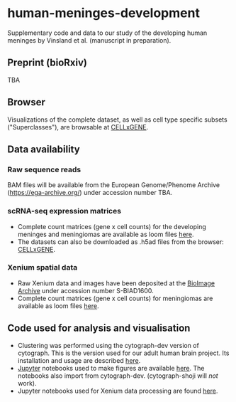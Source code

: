 # human-meninges-development
Supplementary code and data to our study of the developing human meninges by Vinsland et al. (manuscript in preparation).

## Preprint (bioRxiv)

TBA

## Browser

Visualizations of the complete dataset, as well as cell type specific subsets ("Superclasses"), are browsable at [CELLxGENE](https://cellxgene.cziscience.com/collections/7d66d871-091f-4602-9f42-85f86d2853e0).

## Data availability

### Raw sequence reads

BAM files will be available from the European Genome/Phenome Archive (https://ega-archive.org/) under accession number TBA. 

### scRNA-seq expression matrices

- Complete count matrices (gene x cell counts) for the developing meninges and meningiomas are available as loom files [here](loom_files.md).
- The datasets can also be downloaded as .h5ad files from the browser: [CELLxGENE](https://cellxgene.cziscience.com/collections/7d66d871-091f-4602-9f42-85f86d2853e0). 

### Xenium spatial data

- Raw Xenium data and images have been deposited at the [BioImage Archive](https://www.ebi.ac.uk/bioimage-archive/) under accession number S-BIAD1600.
- Complete count matrices (gene x cell counts) for meningiomas are available as loom files [here](loom_files.md).

## Code used for analysis and visualisation

- Clustering was performed using the cytograph-dev version of cytograph. This is the version used for our adult human brain project. Its installation and usage are described [here](https://github.com/linnarsson-lab/adult-human-brain/tree/main/cytograph). 
- [Jupyter](https://jupyter.org/) notebooks used to make figures are available [here](notebooks). The notebooks also import from cytograph-dev. (cytograph-shoji will *not* work).
- Jupyter notebooks used for Xenium data processing are found [here](https://storage.googleapis.com/linnarsson-lab-loom/meninges/Xenium_processing.zip).
